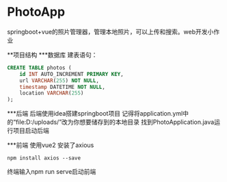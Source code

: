 # PhotoApp
springboot+vue的照片管理器，管理本地照片，可以上传和搜索。web开发小作业

**项目结构
***数据库
建表语句：
```sql
CREATE TABLE photos (  
    id INT AUTO_INCREMENT PRIMARY KEY,  
    url VARCHAR(255) NOT NULL,  
    timestamp DATETIME NOT NULL,  
    location VARCHAR(255)  
);  
```

***后端
后端使用idea搭建springboot项目
记得将application.yml中的“file:D:/uploads/”改为你想要储存到的本地目录
找到PhotoApplication.java运行项目启动后端

***前端
使用vue2
安装了axious
```
npm install axios --save
```
终端输入npm run serve启动前端

